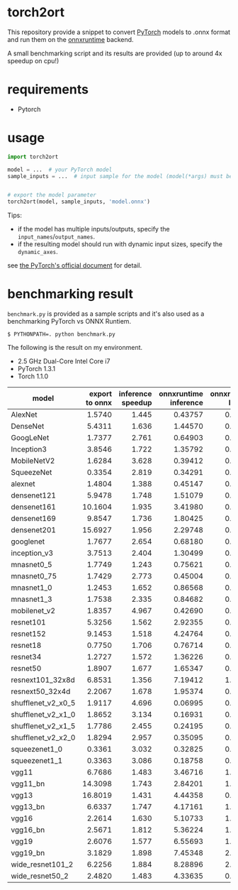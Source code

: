 # torch2ort

This repository provide a snippet to convert [PyTorch](https://github.com/pytorch/pytorch) models to .onnx format and run them on the [onnxruntime](https://github.com/pytorch/pytorch) backend.

A small benchmarking script and its results are provided (up to around 4x speedup on cpu!)

# requirements

- Pytorch

# usage

```python
import torch2ort

model = ...  # your PyTorch model
sample_inputs = ...  # input sample for the model (model(*args) must be a valid invocation of the model)


# export the model parameter
torch2ort(model, sample_inputs, 'model.onnx')
```

Tips:

- if the model has multiple inputs/outputs, specify the `input_names`/`output_names`.
- if the resulting model should run with dynamic input sizes, specify the `dynamic_axes`.

see [the PyTorch's official document](https://pytorch.org/docs/stable/onnx.html?highlight=onnx%20export#torch.onnx.export) for detail.


# benchmarking result

`benchmark.py` is provided as a sample scripts and it's also used as a benchmarking PyTorch vs ONNX Runtiem.

```shell
$ PYTHONPATH=. python benchmark.py
```

The following is the result on my environment.

- 2.5 GHz Dual-Core Intel Core i7
- PyTorch 1.3.1
- Torch 1.1.0

|model             |export to onnx|inference speedup|onnxruntime inference|onnxruntime loading|pytorch inference|pytorch loading|
|------------------|-------------:|----------------:|--------------------:|------------------:|----------------:|--------------:|
|AlexNet           |        1.5740|            1.445|              0.43757|            0.40803|           0.6323|        0.38255|
|DenseNet          |        5.4311|            1.636|              1.44570|            0.14502|           2.3646|        0.12408|
|GoogLeNet         |        1.7377|            2.761|              0.64903|            0.08658|           1.7920|        1.43373|
|Inception3        |        3.8546|            1.722|              1.35792|            0.30002|           2.3379|        2.18923|
|MobileNetV2       |        1.6284|            3.628|              0.39412|            0.06650|           1.4299|        0.08358|
|SqueezeNet        |        0.3354|            2.819|              0.34291|            0.01533|           0.9668|        0.02001|
|alexnet           |        1.4804|            1.388|              0.45147|            0.42214|           0.6267|        0.43909|
|densenet121       |        5.9478|            1.748|              1.51079|            0.15186|           2.6410|        0.15419|
|densenet161       |       10.1604|            1.935|              3.41980|            0.39313|           6.6163|        0.45145|
|densenet169       |        9.8547|            1.736|              1.80425|            0.25697|           3.1331|        0.26670|
|densenet201       |       15.6927|            1.956|              2.29748|            0.38666|           4.4929|        0.34543|
|googlenet         |        1.7677|            2.654|              0.68180|            0.08900|           1.8092|        1.13330|
|inception_v3      |        3.7513|            2.404|              1.30499|            0.46943|           3.1374|        2.04938|
|mnasnet0_5        |        1.7749|            1.243|              0.75621|            0.04164|           0.9399|        0.05891|
|mnasnet0_75       |        1.7429|            2.773|              0.45004|            0.07818|           1.2481|        0.10413|
|mnasnet1_0        |        1.2453|            1.652|              0.86568|            0.05251|           1.4305|        0.07240|
|mnasnet1_3        |        1.7538|            2.335|              0.84682|            0.08466|           1.9775|        0.11473|
|mobilenet_v2      |        1.8357|            4.967|              0.42690|            0.05401|           2.1206|        0.06863|
|resnet101         |        5.3256|            1.562|              2.92355|            0.52005|           4.5665|        0.67009|
|resnet152         |        9.1453|            1.518|              4.24764|            0.70319|           6.4487|        0.85021|
|resnet18          |        0.7750|            1.706|              0.76714|            0.20623|           1.3087|        0.19307|
|resnet34          |        1.2727|            1.572|              1.36226|            0.25520|           2.1421|        0.31072|
|resnet50          |        1.8907|            1.677|              1.65347|            0.28681|           2.7728|        0.34946|
|resnext101_32x8d  |        6.8531|            1.356|              7.19412|            1.12189|           9.7567|        1.26343|
|resnext50_32x4d   |        2.2067|            1.678|              1.95374|            0.28224|           3.2785|        0.37155|
|shufflenet_v2_x0_5|        1.9117|            4.696|              0.06995|            0.02667|           0.3285|        0.02303|
|shufflenet_v2_x1_0|        1.8652|            3.134|              0.16931|            0.04011|           0.5307|        0.03527|
|shufflenet_v2_x1_5|        1.7786|            2.455|              0.24195|            0.05760|           0.5941|        0.04503|
|shufflenet_v2_x2_0|        1.8294|            2.957|              0.35095|            0.08628|           1.0379|        0.06686|
|squeezenet1_0     |        0.3361|            3.032|              0.32825|            0.01229|           0.9954|        0.02565|
|squeezenet1_1     |        0.3363|            3.086|              0.18758|            0.01164|           0.5789|        0.01879|
|vgg11             |        6.7686|            1.483|              3.46716|            1.04234|           5.1434|        1.73912|
|vgg11_bn          |       14.3098|            1.743|              2.84201|            1.13846|           4.9522|        1.88943|
|vgg13             |       16.8019|            1.431|              4.44358|            0.97715|           6.3586|        1.85754|
|vgg13_bn          |        6.6337|            1.747|              4.17161|            1.18022|           7.2892|        2.07307|
|vgg16             |        2.2614|            1.630|              5.10733|            1.02900|           8.3257|        1.82539|
|vgg16_bn          |        2.5671|            1.812|              5.36224|            1.33612|           9.7173|        1.85792|
|vgg19             |        2.6076|            1.577|              6.55693|            1.06265|          10.3401|        1.97738|
|vgg19_bn          |        3.1829|            1.898|              7.45348|            2.18802|          14.1469|        2.45015|
|wide_resnet101_2  |        6.2256|            1.884|              8.28896|            2.60679|          15.6146|        1.86539|
|wide_resnet50_2   |        2.4820|            1.483|              4.33635|            0.81254|           6.4319|        0.89325|
